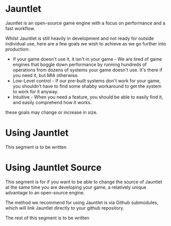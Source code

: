 # Jauntlet
Jauntlet is an open-source game engine with a focus on performance and a fast workflow. 

Whilst Jauntlet is still heavily in development and not ready for outside individual use, here are a few goals we wish to achieve as we go further into production:

- If your game doesn't use it, it isn't in your game - We are tired of game engines that boggle down performance by running hundreds of operations from dozens of systems your game doesn't use. It's there if you need it, but MIA otherwise.
- Low-Level control - If our pre-built systems don't work for your game, you shouldn't have to find some shabby workaround to get the system to work for it anyway.
- Intuitive - When you need a feature, you should be able to easily find it, and easily comprehend how it works.

these goals may change or increase in size.

# Using Jauntlet
This segment is to be written

# Using Jauntlet Source
This segment is for if you want to be able to change the source of Jauntlet at the same time you are developing your game, a relatively unique advantage to an open-source engine.

The method we recommend for using Jauntlet is via Github submodules, which will link Jauntlet directly to your github repository.

The rest of this segment is to be written
